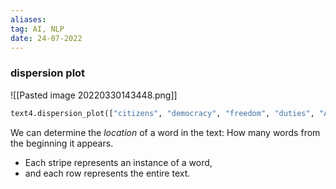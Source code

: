 ```yaml
---
aliases:
tag: AI, NLP
date: 24-07-2022
---
```

### dispersion plot
![[Pasted image 20220330143448.png]]
```python
text4.dispersion_plot(["citizens", "democracy", "freedom", "duties", "America"])
```

We can determine the *location* of a word in the text: How many words from the beginning it appears. 
- Each stripe represents an instance of a word, 
- and each row represents the entire text.
